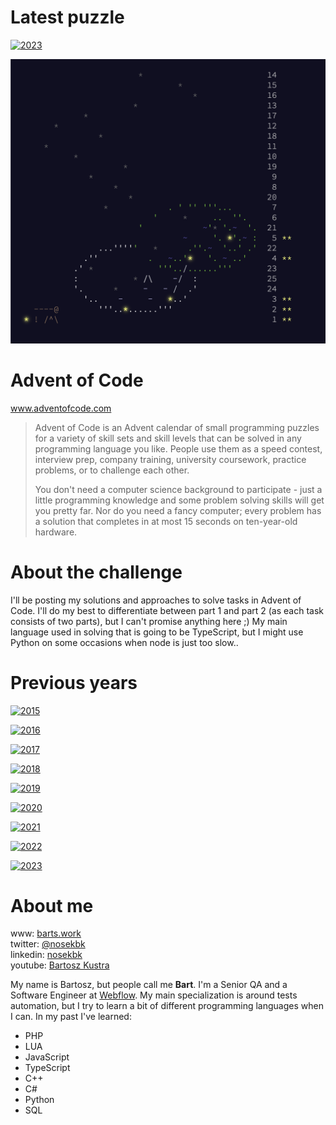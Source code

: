 # Latest puzzle
[![2023](https://img.shields.io/endpoint?url=https://raw.githubusercontent.com/bartekkustra/adventofcode/main/.github/badges/2023.json)](https://adventofcode.com/about)

![](https://github.com/bartekkustra/adventofcode/blob/main/aoc.png?raw=true)

# Advent of Code
www.adventofcode.com

> Advent of Code is an Advent calendar of small programming puzzles for a variety of skill sets and skill levels that can be solved in any programming language you like. People use them as a speed contest, interview prep, company training, university coursework, practice problems, or to challenge each other.
> 
> You don't need a computer science background to participate - just a little programming knowledge and some problem solving skills will get you pretty far. Nor do you need a fancy computer; every problem has a solution that completes in at most 15 seconds on ten-year-old hardware.

# About the challenge
I'll be posting my solutions and approaches to solve tasks in Advent of Code. I'll do my best to differentiate between part 1 and part 2 (as each task consists of two parts), but I can't promise anything here ;) My main language used in solving that is going to be TypeScript, but I might use Python on some occasions when node is just too slow..

# Previous years
[![2015](https://img.shields.io/endpoint?url=https://raw.githubusercontent.com/bartekkustra/adventofcode/main/.github/badges/2015.json)](https://adventofcode.com/2015/about)

[![2016](https://img.shields.io/endpoint?url=https://raw.githubusercontent.com/bartekkustra/adventofcode/main/.github/badges/2016.json)](https://adventofcode.com/2016/about)

[![2017](https://img.shields.io/endpoint?url=https://raw.githubusercontent.com/bartekkustra/adventofcode/main/.github/badges/2017.json)](https://adventofcode.com/2017/about)

[![2018](https://img.shields.io/endpoint?url=https://raw.githubusercontent.com/bartekkustra/adventofcode/main/.github/badges/2018.json)](https://adventofcode.com/2018/about)

[![2019](https://img.shields.io/endpoint?url=https://raw.githubusercontent.com/bartekkustra/adventofcode/main/.github/badges/2019.json)](https://adventofcode.com/2019/about)

[![2020](https://img.shields.io/endpoint?url=https://raw.githubusercontent.com/bartekkustra/adventofcode/main/.github/badges/2020.json)](https://adventofcode.com/2020/about)

[![2021](https://img.shields.io/endpoint?url=https://raw.githubusercontent.com/bartekkustra/adventofcode/main/.github/badges/2021.json)](https://adventofcode.com/2021/about)

[![2022](https://img.shields.io/endpoint?url=https://raw.githubusercontent.com/bartekkustra/adventofcode/main/.github/badges/2022.json)](https://adventofcode.com/2022/about)

[![2023](https://img.shields.io/endpoint?url=https://raw.githubusercontent.com/bartekkustra/adventofcode/main/.github/badges/2023.json)](https://adventofcode.com/2023/about)



# About me
www: [barts.work](https://www.barts.work)<br />
twitter: [@nosekbk](https://www.twitter.com/nosekbk)<br />
linkedin: [nosekbk](https://www.linkedin.com/in/nosekbk)<br />
youtube: [Bartosz Kustra](https://www.youtube.com/channel/UCyCDszesuoHwcj0rfukugIw)

My name is Bartosz, but people call me **Bart**. I'm a Senior QA and a Software Engineer at [Webflow](https://www.webflow.com). My main specialization is around tests automation, but I try to learn a bit of different programming languages when I can. In my past I've learned:
- PHP
- LUA
- JavaScript
- TypeScript
- C++
- C#
- Python
- SQL
